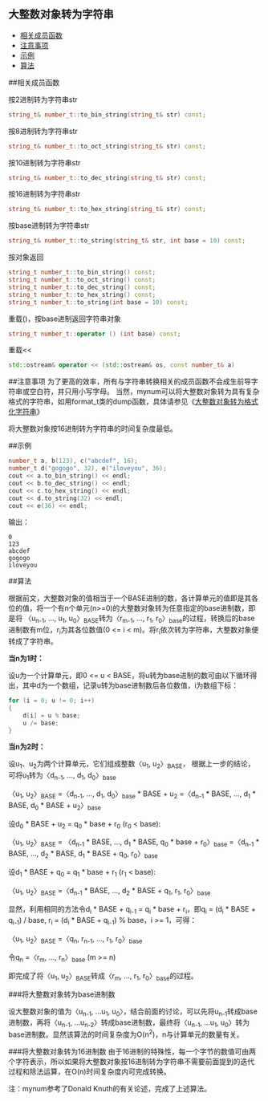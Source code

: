 大整数对象转为字符串
-------------

 * [相关成员函数](#相关成员函数)
 * [注意事项](#注意事项)
 * [示例](#示例)
 * [算法](#算法)

##相关成员函数

按2进制转为字符串str
```C++
string_t& number_t::to_bin_string(string_t& str) const;
```
按8进制转为字符串str
```C++
string_t& number_t::to_oct_string(string_t& str) const;
```
按10进制转为字符串str
```C++
string_t& number_t::to_dec_string(string_t& str) const;
```
按16进制转为字符串str
```C++
string_t& number_t::to_hex_string(string_t& str) const;
```
按base进制转为字符串str
```C++
string_t& number_t::to_string(string_t& str, int base = 10) const;
```
按对象返回
```C++
string_t number_t::to_bin_string() const;
string_t number_t::to_oct_string() const;
string_t number_t::to_dec_string() const;
string_t number_t::to_hex_string() const;
string_t number_t::to_string(int base = 10) const;
```
重载()，按base进制返回字符串对象
```C++
string_t number_t::operator () (int base) const;
```
重载<<
```C++
std::ostream& operator << (std::ostream& os, const number_t& a)
```

##注意事项
为了更高的效率，所有与字符串转换相关的成员函数不会成生前导字符串或空白符，并只用小写字母。 
当然，mynum可以将大整数对象转为具有复杂格式的字符串，如用format_t类的dump函数，具体请参见《[大整数对象转为格式化字符串](https://github.com/brotherbeer/mydocument/blob/master/mynum/Formatted-output-ch.md)》

将大整数对象按16进制转为字符串的时间复杂度最低。

##示例
```C++
number_t a, b(123), c("abcdef", 16);
number_t d("gogogo", 32), e("iloveyou", 36);
cout << a.to_bin_string() << endl;
cout << b.to_dec_string() << endl;
cout << c.to_hex_string() << endl;
cout << d.to_string(32) << endl;
cout << e(36) << endl;
```
输出：
```
0
123
abcdef
gogogo
iloveyou
```

##算法

根据前文，大整数对象的值相当于一个BASE进制的数，各计算单元的值即是其各位的值，将一个有n个单元(n>=0)的大整数对象转为任意指定的base进制数，即是将
〈u<sub>n-1</sub>, ..., u<sub>1</sub>, u<sub>0</sub>〉<sub>BASE</sub>转为〈r<sub>m-1</sub>, ..., r<sub>1</sub>, r<sub>0</sub>〉<sub>base</sub>的过程，转换后的base进制数有m位，r<sub>i</sub>为其各位数值(0 <= i < m)。将r<sub>i</sub>依次转为字符串，大整数对象便转成了字符串。

**当n为1时：**

设u为一个计算单元，即0 <= u < BASE，将u转为base进制的数可由以下循环得出，其中d为一个数组，记录u转为base进制数后各位数值，i为数组下标：
```C++
for (i = 0; u != 0; i++)
{
	d[i] = u % base;
	u /= base;
}
```

**当n为2时：**

设u<sub>1</sub>、u<sub>2</sub>为两个计算单元，它们组成整数〈u<sub>1</sub>, u<sub>2</sub>〉<sub>BASE</sub>，
根据上一步的结论，可将u<sub>1</sub>转为〈d<sub>n-1</sub>, ..., d<sub>1</sub>, d<sub>0</sub>〉<sub>base</sub>

〈u<sub>1</sub>, u<sub>2</sub>〉<sub>BASE</sub> =〈d<sub>n-1</sub>, ..., d<sub>1</sub>, d<sub>0</sub>〉<sub>base</sub> * BASE + u<sub>2</sub> =〈d<sub>n-1</sub> \* BASE, ..., d<sub>1</sub> \* BASE, d<sub>0</sub> \* BASE + u<sub>2</sub>〉<sub>base</sub>


设d<sub>0</sub> \* BASE + u<sub>2</sub> = q<sub>0</sub> \* base + r<sub>0</sub> (r<sub>0</sub> < base):

〈u<sub>1</sub>, u<sub>2</sub>〉<sub>BASE</sub> = 〈d<sub>n-1</sub> \* BASE, ..., d<sub>1</sub> \* BASE, q<sub>0</sub> \* base + r<sub>0</sub>〉<sub>base</sub> =〈d<sub>n-1</sub> \* BASE, ..., d<sub>2</sub> \* BASE, d<sub>1</sub> \* BASE + q<sub>0</sub>, r<sub>0</sub>〉<sub>base</sub>

设d<sub>1</sub> \* BASE + q<sub>0</sub> = q<sub>1</sub> \* base + r<sub>1</sub> (r<sub>1</sub> < base):

〈u<sub>1</sub>, u<sub>2</sub>〉<sub>BASE</sub> =〈d<sub>n-1</sub> \* BASE, ..., d<sub>2</sub> \* BASE + q<sub>1</sub>, r<sub>1</sub>, r<sub>0</sub>〉<sub>base</sub>

显然，利用相同的方法令d<sub>i</sub> \* BASE + q<sub>i-1</sub> = q<sub>i</sub> \* base + r<sub>i</sub>，即q<sub>i</sub> = (d<sub>i</sub> \* BASE + q<sub>i-1</sub>) / base, r<sub>i</sub> = (d<sub>i</sub> \* BASE + q<sub>i-1</sub>) % base，i >= 1，可得：

〈u<sub>1</sub>, u<sub>2</sub>〉<sub>BASE</sub> =〈q<sub>n</sub>, r<sub>n-1</sub>, ..., r<sub>1</sub>, r<sub>0</sub>〉<sub>base</sub>

令q<sub>n</sub> =〈r<sub>m</sub>, ..., r<sub>n</sub>〉<sub>base</sub> (m >= n)

即完成了将〈u<sub>1</sub>, u<sub>2</sub>〉<sub>BASE</sub>转成〈r<sub>m</sub>, ..., r<sub>1</sub>, r<sub>0</sub>〉<sub>base</sub>的过程。

###将大整数对象转为base进制数

设大整数对象的值为〈u<sub>n-1</sub>, ...u<sub>1</sub>, u<sub>0</sub>〉，结合前面的讨论，可以先将u<sub>n-1</sub>转成base进制数，再将〈u<sub>n-1</sub>, ...u<sub>n-2</sub>〉转成base进制数，最终将〈u<sub>n-1</sub>, ...u<sub>1</sub>, u<sub>0</sub>〉转为base进制数。显然该算法的时间复杂度为O(n<sup>2</sup>)，n与计算单元的数量有关。

###将大整数对象转为16进制数
由于16进制的特殊性，每一个字节的数值可由两个字符表示，所以如果将大整数对象按16进制转为字符串不需要前面提到的迭代过程和除法运算，在O(n)时间复杂度内可完成转换。

注：mynum参考了Donald Knuth的有关论述，完成了上述算法。
